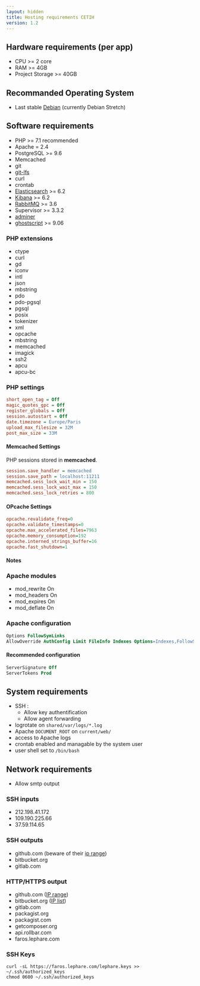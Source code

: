 ```yaml
---
layout: hidden
title: Hosting requirements CETIH
version: 1.2
---
```


## Hardware requirements (per app)

  - CPU >= 2 core
  - RAM >= 4GB
  - Project Storage >= 40GB

## Recommanded Operating System

  - Last stable [Debian](https://www.debian.org) (currently Debian Stretch)

## Software requirements

  - PHP >= 7.1 recommended
  - Apache = 2.4
  - PostgreSQL >= 9.6
  - Memcached
  - git
  - [git-lfs](https://git-lfs.github.com/)
  - curl
  - crontab
  - [Elasticsearch](https://www.elastic.co/fr/products/elasticsearch) >= 6.2
  - [Kibana](https://www.elastic.co/fr/products/kibana) >= 6.2
  - [RabbitMQ](https://www.rabbitmq.com/) >= 3.6
  - Supervisor >= 3.3.2
  - [adminer](https://www.adminer.org/)
  - [ghostscript](https://www.ghostscript.com/) >= 9.06

### PHP extensions

  - ctype
  - curl
  - gd
  - iconv
  - intl
  - json
  - mbstring
  - pdo
  - pdo-pgsql
  - pgsql
  - posix
  - tokenizer
  - xml
  - opcache
  - mbstring
  - memcached
  - imagick
  - ssh2
  - apcu
  - apcu-bc

### PHP settings

```ini
short_open_tag = Off
magic_quotes_gpc = Off
register_globals = Off
session.autostart = Off
date.timezone = Europe/Paris
upload_max_filesize = 32M
post_max_size = 33M
```

#### Memcached Settings

PHP sessions stored in **memcached**.

```ini
session.save_handler = memcached
session.save_path = localhost:11211
memcached.sess_lock_wait_min = 150
memcached.sess_lock_wait_max = 150
memcached.sess_lock_retries = 800
```

#### OPcache Settings

```ini
opcache.revalidate_freq=0
opcache.validate_timestamps=0
opcache.max_accelerated_files=7963
opcache.memory_consumption=192
opcache.interned_strings_buffer=16
opcache.fast_shutdown=1
```

#### Notes

### Apache modules

  - mod_rewrite On
  - mod_headers On
  - mod_expires On
  - mod_deflate On

### Apache configuration

```apache
Options FollowSymLinks
AllowOverride AuthConfig Limit FileInfo Indexes Options=Indexes,FollowSymLinks
```

#### Recommended configuration

```apache
ServerSignature Off
ServerTokens Prod
```

## System requirements

  - SSH :
    - Allow key authentification
    - Allow agent forwarding
  - logrotate on `shared/var/logs/*.log`
  - Apache `DOCUMENT_ROOT` on `current/web/`
  - access to Apache logs
  - crontab enabled and managable by the system user
  - user shell set to `/bin/bash`

## Network requirements

  - Allow smtp output

### SSH inputs

  - 212.198.41.172
  - 109.190.225.66
  - 37.59.114.65

### SSH outputs

  - github.com (beware of their [ip range](https://help.github.com/articles/what-ip-addresses-does-github-use-that-i-should-whitelist))
  - bitbucket.org
  - gitlab.com

### HTTP/HTTPS output

  - github.com ([IP range](https://help.github.com/articles/what-ip-addresses-does-github-use-that-i-should-whitelist))
  - bitbucket.org ([IP list](https://blog.bitbucket.org/2015/12/03/making-bitbuckets-network-better-faster-and-ready-to-grow))
  - gitlab.com
  - packagist.org
  - packagist.com
  - getcomposer.org
  - api.rollbar.com
  - faros.lephare.com

### SSH Keys

```shell
curl -sL https://faros.lephare.com/lephare.keys >> ~/.ssh/authorized_keys
chmod 0600 ~/.ssh/authorized_keys
```
